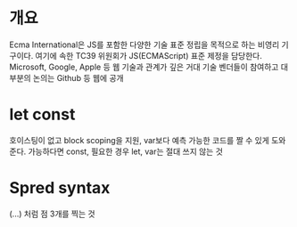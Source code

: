 # 개요

Ecma International은 JS를 포함한 다양한 기술 표준 정립을 목적으로 하는 비영리 기구이다.
여기에 속한 TC39 위원회가 JS(ECMAScript) 표준 제정을 담당한다.
Microsoft, Google, Apple 등 웹 기술과 관계가 깊은 거대 기술 벤더들이 참여하고 대부분의 논의는 Github 등 웹에 공개

# let const

호이스팅이 없고 block scoping을 지원, var보다 예측 가능한 코드를 짤 수 있게 도와준다.
가능하다면 const, 필요한 경우 let, var는 절대 쓰지 않는 것

# Spred syntax

(...) 처럼 점 3개를 찍는 것
